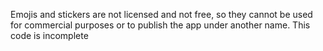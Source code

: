 Emojis and stickers are not licensed and not free, so they cannot be used for commercial purposes or to publish the app under another name. This code is incomplete
